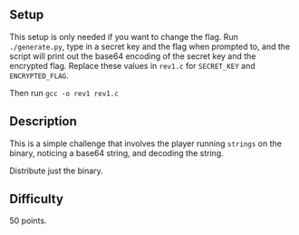 Setup
-----

This setup is only needed if you want to change the flag. Run `./generate.py`, type in a secret key and the flag when prompted to, and the script will print out the base64 encoding of the secret key and the encrypted flag. Replace these values in `rev1.c` for `SECRET_KEY` and `ENCRYPTED_FLAG`.

Then run `gcc -o rev1 rev1.c`

Description
-----------

This is a simple challenge that involves the player running `strings` on the binary, noticing a base64 string, and decoding the string.

Distribute just the binary.

Difficulty
----------

50 points.

